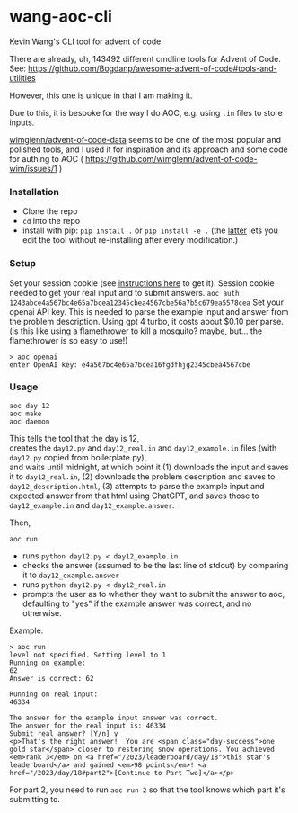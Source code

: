 # wang-aoc-cli
Kevin Wang's CLI tool for advent of code

There are already, uh, 143492 different cmdline tools for Advent of Code.  
See: https://github.com/Bogdanp/awesome-advent-of-code#tools-and-utilities

However, this one is unique in that I am making it.

Due to this, it is bespoke for the way I do AOC, e.g. using `.in` files to store inputs.

[wimglenn/advent-of-code-data](https://github.com/wimglenn/advent-of-code-wim) seems to be one of the most popular and polished tools, and I used it for inspiration and its approach and some code for authing to AOC ( https://github.com/wimglenn/advent-of-code-wim/issues/1 )

### Installation

- Clone the repo
- `cd` into the repo
- install with pip: `pip install .` or `pip install -e .` (the [latter](https://setuptools.pypa.io/en/latest/userguide/development_mode.html) lets you edit the tool without re-installing after every modification.)

### Setup
Set your session cookie (see [instructions here](https://github.com/wimglenn/advent-of-code-wim/issues/1) to get it). Session cookie needed to get your real input and to submit answers.
```aoc auth 1243abce4a567bc4e65a7bcea12345cbea4567cbe56a7b5c679ea5578cea```
Set your openai API key. This is needed to parse the example input and answer from the problem description. Using gpt 4 turbo, it costs about $0.10 per parse. (is this like using a flamethrower to kill a mosquito? maybe, but... the flamethrower is so easy to use!)
```
> aoc openai
enter OpenAI key: e4a567bc4e65a7bcea16fgdfhjg2345cbea4567cbe
```


### Usage

```
aoc day 12
aoc make
aoc daemon
```

This tells the tool that the day is 12,  
creates the `day12.py` and `day12_real.in` and `day12_example.in` files (with `day12.py` copied from boilerplate.py),  
and waits until midnight, at which point it (1) downloads the input and saves it to `day12_real.in`, (2) downloads the problem description and saves to `day12_description.html`, (3) attempts to parse the example input and expected answer from that html using ChatGPT, and saves those to `day12_example.in` and `day12_example.answer`.

Then,
```
aoc run
```
- runs `python day12.py < day12_example.in`
- checks the answer (assumed to be the last line of stdout) by comparing it to `day12_example.answer`
- runs `python day12.py < day12_real.in`
- prompts the user as to whether they want to submit the answer to aoc, defaulting to "yes" if the example answer was correct, and no otherwise.

Example:  
```
> aoc run
level not specified. Setting level to 1
Running on example:
62
Answer is correct: 62

Running on real input:
46334

The answer for the example input answer was correct.
The answer for the real input is: 46334
Submit real answer? [Y/n] y
<p>That's the right answer!  You are <span class="day-success">one gold star</span> closer to restoring snow operations. You achieved <em>rank 3</em> on <a href="/2023/leaderboard/day/18">this star's leaderboard</a> and gained <em>98 points</em>! <a href="/2023/day/18#part2">[Continue to Part Two]</a></p>
```

For part 2, you need to run `aoc run 2` so that the tool knows which part it's submitting to.